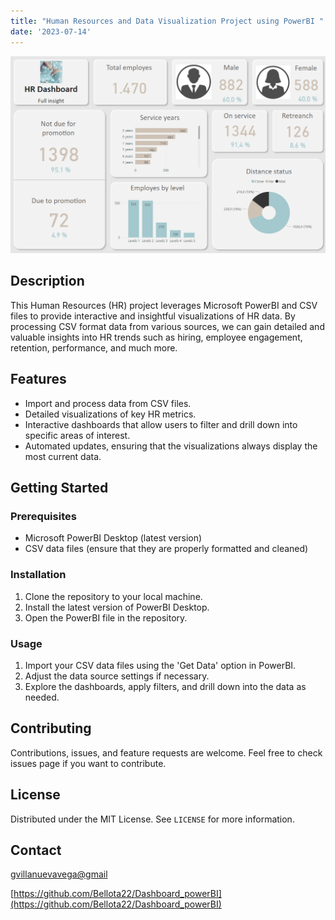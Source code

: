 ```yaml
---
title: "Human Resources and Data Visualization Project using PowerBI "
date: '2023-07-14'
---
```

  ![Dashboard](https://raw.githubusercontent.com/Bellota22/Dashboard_powerBI/master/dashboard.png)
      
## Description

This Human Resources (HR) project leverages Microsoft PowerBI and CSV files to provide interactive and insightful visualizations of HR data. By processing CSV format data from various sources, we can gain detailed and valuable insights into HR trends such as hiring, employee engagement, retention, performance, and much more.

## Features

* Import and process data from CSV files.
* Detailed visualizations of key HR metrics.
* Interactive dashboards that allow users to filter and drill down into specific areas of interest.
* Automated updates, ensuring that the visualizations always display the most current data.

## Getting Started

### Prerequisites

* Microsoft PowerBI Desktop (latest version)
* CSV data files (ensure that they are properly formatted and cleaned)

### Installation

1. Clone the repository to your local machine.
2. Install the latest version of PowerBI Desktop.
3. Open the PowerBI file in the repository.

### Usage

1. Import your CSV data files using the 'Get Data' option in PowerBI.
2. Adjust the data source settings if necessary.
3. Explore the dashboards, apply filters, and drill down into the data as needed.

## Contributing

Contributions, issues, and feature requests are welcome. Feel free to check issues page if you want to contribute.

## License

Distributed under the MIT License. See `LICENSE` for more information.

## Contact

 [gvillanuevavega@gmail](mailto:gvillanuevavega@gmail.com)

 [https://github.com/Bellota22/Dashboard_powerBI](https://github.com/Bellota22/Dashboard_powerBI)
